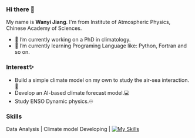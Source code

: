 ### Hi there 👋

My name is **Wanyi Jiang**. I'm from Institute of Atmospheric Physics, Chinese Academy of Sciences. 
- 🔭 I’m currently working on a PhD in climatology.
- 🌱 I’m currently learning Programing Language like: Python, Fortran and so on.

### Interest✨
- Build a simple climate model on my own to study the air-sea interaction.🌊
- Develop an AI-based climate forecast model.💻
- Study ENSO Dynamic physics.♾️

### Skills
Data Analysis | Climate model Developing | 
[![My Skills](https://skillicons.dev/icons?i=python,linux,fortran,vscode,github)](https://skillicons.dev)

<!--
**jwy-wbe/jwy-wbe** is a ✨ _special_ ✨ repository because its `README.md` (this file) appears on your GitHub profile.

Here are some ideas to get you started:

- 🔭 I’m currently working on ...
- 🌱 I’m currently learning ...
- 👯 I’m looking to collaborate on ...
- 🤔 I’m looking for help with ...
- 💬 Ask me about ...
- 📫 How to reach me: ...
- 😄 Pronouns: ...
- ⚡ Fun fact: ...
-->
